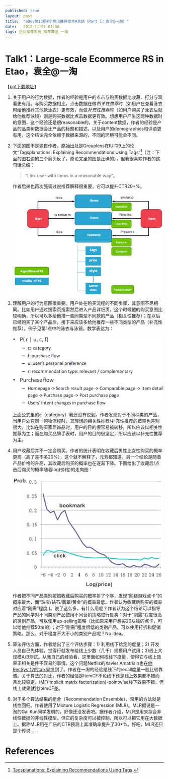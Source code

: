 ```yaml
---
published: true
layout: post
title:  "aDev第13期#个性化推荐技术#总结（Part I：袁全@一淘）"
date:   2012-11-01 01:36
tags: 企业推荐系统 推荐算法 一淘
---
```


# Talk1：Large-scale Ecommerce RS in Etao，袁全@一淘

【[ppt下载地址][yuanquan]】



 
1. 关于用户的行为数据，作者的经验是用户的点击与购买数据比收藏、打分与观看更有用。与购买数据相比，点击数据在做*相关性推荐*时（如用户在查看泳衣时给他推荐其他款泳衣）更有效，而做*补充性推荐*时（如用户购买了泳衣后就给他推荐泳镜）则是购买数据比点击数据更有效。想想用户产生这两种数据时的意图，这个经验还是很reasonable的。关于content数据，作者的经验是产品的品类树数据会比产品的标题和描述，以及用户的demographics和评语更有用。这个结论完全依赖于数据来源的，不同的环境可能会不同。


2. 下面的图不是源自作者，原始出处是Grouplens在IUI’09上的论文“Tagsplanations: Explaining Recommendations Using Tags”[^explain]（注：下面的图右边的三个箭头反了，原论文里的图是正确的），但我很喜欢作者的这句话总结：
   
   > “Link user with items in a reasonable way”。
   
   作者后来也再次强调过说推荐解释很重要，它可以提升CTR20+%。

   ![推荐流程图][flow]

3. 理解用户的行为意图很重要。用户处在购买流程的不同步骤，其意图不尽相同。比如用户通过搜索页搜索然后进入产品详细页，这个时候他的购买意图比较明确，所以可以多给他推一些同类型不同款的产品（相关性推荐）；在以后已经购买了某个产品后，接下来应该多给他推荐一些不同类型的产品（补充性推荐）。例子见第1点中的泳衣与泳镜。数学表达为：

   ![推荐模型][model]

   上面公式里的c（category）我还没有说到。作者发现对于不同种类的产品，当用户处在同一购物流程时，其理想的相关性推荐/补充性推荐的概率也差别很大。比如在购买家居饰品时，用户的目的很容易被转移，所以应该以相关性推荐为主；而在购买品牌手表时，用户的目的很坚定，所以应该以补充性推荐为主。
 

4. 用户收藏后并不一定会购买。作者的统计表明在收藏后男性比女性购买的概率更高（高了差不多20%），这个就不解释了，元芳都知道。另一个结论是随着产品价格的升高，其收藏后购买的概率也在逐渐下降。下图给出了收藏后/点击后购买的概率随着log(价格)的走向图：

   ![推荐结果][result]

   作者把不同产品类别按照收藏后购买的概率排了个序，发现“网络游戏点卡”的概率最大，而“珠宝/钻石/翡翠/黄金”的概率最低。作者认为收藏后购买的概率对应着“刚需”程度:)。说了这么多，有什么用呢？作者认为这个结论可以指导产品的同学对不同类别产品使用不同营销策略进行售卖：对于“刚需”程度很高的类别产品，可以使用up-selling策略（比如原来用户想买20块钱的点卡，可以给他推荐50块的）；对于“刚需”程度很低的类别产品，可以使用打折和促销策略。那么，对于程度不大不小的类别产品呢？No idea。


5. 算法评估方面，作者给出了三个评估步骤：1) 利用线下给定的度量；2) 开发人员自己先体验，觉得行就发布给线上少数（几千）规模用户试用；3)线上大规模A/B测试。从我自己的经验看，这里面如何找线下度量，使得它与线上效果正相关是件不容易的事情。这个问题Netflix的Xavier Amatriain也在[他RecSys'12的talk][xavier]里提到了。作者在一淘的经验是线下的recall度量一般比较靠谱。关于算法的对比，作者的经验是ItemCF不论线下还是线上效果都不错而且比较稳定。IMF(Implicit matrix factorization)-pointwise线下效果不错，但线上效果就比ItemCF差。

 
6. 对于多个算法结果的组合（Recommendation Ensemble），常用的方法就是线性回归。作者使用了Mixture Logistic Regression (MLR)。MLR据说是一淘的Gai Kun同学发明的，好像还没发表吧。据作者介绍，MLR是用来拟合非线性数据的非线性模型，但它的复杂度可以被控制，所以可以把它用在大数据上。据称MLR用在广告的CTR预测上其准确率提升了30+%。好吧，MLR还只是个传说……


[flow]: /images/yuanquan_flow.png "推荐流程图"
[model]: /images/yuanquan_model.png "推荐模型"
[result]: /images/yuanquan_result.png "推荐结果"

[yuanquan]: http://pan.baidu.com/s/1o69LVFs "袁泉的slides"
[xavier]: http://www.cnblogs.com/breezedeus/archive/2012/08/12/2634462.html "Xavier Amatriain @ RecSys'12"


# References

[^explain]: [Tagsplanations: Explaining Recommendations Using Tags](http://www.grouplens.org/system/files/vig-iui2009-tagsplanations.pdf).

